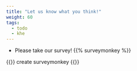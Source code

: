 ```yaml
---
title: "Let us know what you think!"
weight: 60
tags:
  - todo
  - khe
---
```


 - Please take our survey!
   {{% surveymonkey %}}
   
{{<todo>}} create surveymonkey {{</todo>}} 
